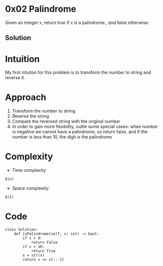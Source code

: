 # 0x02 Palindrome
Given an integer x, return true if x is a 
palindrome , and false otherwise.

## Solution

# Intuition
<!-- Describe your first thoughts on how to solve this problem. -->
My first intuiton for this problem is to transform the number to string and reverse it.
# Approach
<!-- Describe your approach to solving the problem. -->
1. Transform the number to string
2. Reverse the string
3. Compare the reversed string with the original number
4. In order to gain more flexibility, outlie some special cases: when number is negative we cannot have a palindrome, so return false, and if the number is less than 10, the digit is the palindrome

# Complexity
- Time complexity:
<!-- Add your time complexity here, e.g. $$O(n)$$ -->
    O(n)
- Space complexity:
<!-- Add your space complexity here, e.g. $$O(n)$$ -->
    O(1)
# Code
```
class Solution:
    def isPalindrome(self, x: int) -> bool:
        if x < 0:
            return False
        if x < 10:
            return True
        x = str(x)
        return x == x[::-1]
```
